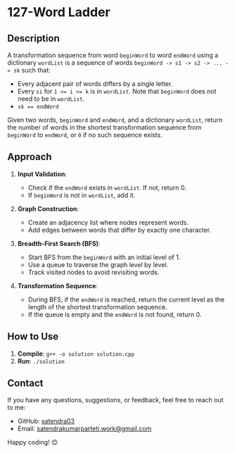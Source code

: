 # 127-Word Ladder

## Description

A transformation sequence from word `beginWord` to word `endWord` using a dictionary `wordList` is a sequence of words `beginWord -> s1 -> s2 -> ... -> sk` such that:

- Every adjacent pair of words differs by a single letter.
- Every `si` for `1 <= i <= k` is in `wordList`. Note that `beginWord` does not need to be in `wordList`.
- `sk == endWord`

Given two words, `beginWord` and `endWord`, and a dictionary `wordList`, return the number of words in the shortest transformation sequence from `beginWord` to `endWord`, or `0` if no such sequence exists.

## Approach

1. **Input Validation**:
   - Check if the `endWord` exists in `wordList`. If not, return 0.
   - If `beginWord` is not in `wordList`, add it.

2. **Graph Construction**:
   - Create an adjacency list where nodes represent words.
   - Add edges between words that differ by exactly one character.

3. **Breadth-First Search (BFS)**:
   - Start BFS from the `beginWord` with an initial level of 1.
   - Use a queue to traverse the graph level by level.
   - Track visited nodes to avoid revisiting words.

4. **Transformation Sequence**:
   - During BFS, if the `endWord` is reached, return the current level as the length of the shortest transformation sequence.
   - If the queue is empty and the `endWord` is not found, return 0.


## How to Use

1. **Compile**: `g++ -o solution solution.cpp`
2. **Run**: `./solution`

## Contact

If you have any questions, suggestions, or feedback, feel free to reach out to me:

- GitHub: [satendra03](https://github.com/satendra03)
- Email: [satendrakumarparteti.work@gmail.com](mailto:satendrakumarparteti.work@gmail.com)

Happy coding! 😊
